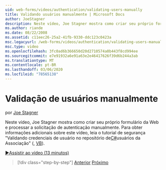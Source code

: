 ```yaml
---
uid: web-forms/videos/authentication/validating-users-manually
title: Validando usuários manualmente | Microsoft Docs
author: JoeStagner
description: Neste vídeo, Joe Stagner mostra como criar seu próprio formulário da Web e processar a solicitação de autenticação manualmente. Para obter informações adicionais sobre este vi...
ms.author: riande
ms.date: 08/22/2008
ms.assetid: c11eec26-25a2-41fb-9330-ddc123c0423a
msc.legacyurl: /web-forms/videos/authentication/validating-users-manually
msc.type: video
ms.openlocfilehash: 3fc0ad6b366650d20d2710574a0b443f8cd994ee
ms.sourcegitcommit: e7e91932a6e91a63e2e46417626f39d6b244a3ab
ms.translationtype: MT
ms.contentlocale: pt-BR
ms.lasthandoff: 03/06/2020
ms.locfileid: "78565138"
---
```

# <a name="validating-users-manually"></a>Validação de usuários manualmente

por [Joe Stagner](https://github.com/JoeStagner)

Neste vídeo, Joe Stagner mostra como criar seu próprio formulário da Web e processar a solicitação de autenticação manualmente. Para obter informações adicionais sobre este vídeo, leia o tutorial de segurança "Validando credenciais de usuário no repositório de[C#](../../overview/older-versions-security/membership/validating-user-credentials-against-the-membership-user-store-cs.md)usuários da Associação" (, [VB](../../overview/older-versions-security/membership/validating-user-credentials-against-the-membership-user-store-vb.md)).

[&#9654;Assistir ao vídeo (13 minutos)](https://channel9.msdn.com/Blogs/ASP-NET-Site-Videos/validating-users-manually)

> [!div class="step-by-step"]
> [Anterior](creating-user-accounts-programmatically.md)
> [Próximo](validating-users-with-the-login-control.md)
